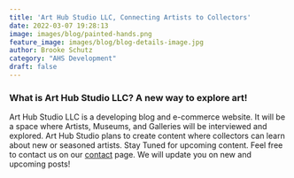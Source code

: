 ```yaml
---
title: 'Art Hub Studio LLC, Connecting Artists to Collectors'
date: 2022-03-07 19:28:13
image: images/blog/painted-hands.png
feature_image: images/blog/blog-details-image.jpg
author: Brooke Schutz
category: "AHS Development"
draft: false
---
```


### What is Art Hub Studio LLC? A new way to explore art!

Art Hub Studio LLC is a developing blog and e-commerce website. It will be a space where Artists, Museums, and Galleries will be interviewed and explored. Art Hub Studio plans to create content where collectors can learn about new or seasoned artists. Stay Tuned for upcoming content. Feel free to contact us on our [contact](https://arthub.studio/contact) page. We will update you on new and upcoming posts!

